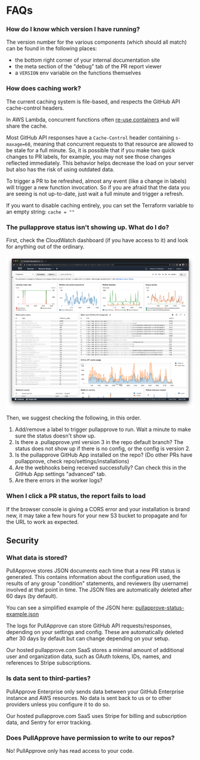# FAQs

### How do I know which version I have running?

The version number for the various components
(which should all match)
can be found in the following places:

- the bottom right corner of your internal documentation site
- the meta section of the "debug" tab of the PR report viewer
- a `VERSION` env variable on the functions themselves

### How does caching work?

The current caching system is file-based,
and respects the GitHub API cache-control headers.

In AWS Lambda, concurrent functions often [re-use containers](https://aws.amazon.com/blogs/compute/container-reuse-in-lambda/) and will share the cache.

Most GitHub API responses have a `Cache-Control` header containing `s-maxage=60`,
meaning that concurrent requests to that resource are allowed to be stale for a full minute.
So,
it is possible that if you make two quick changes to PR labels,
for example,
you may not see those changes reflected immediately.
This behavior helps decrease the load on your server but also has the risk of using outdated data.

To trigger a PR to be refreshed,
almost any event (like a change in labels) will trigger a new function invocation.
So if you are afraid that the data you are seeing is not up-to-date,
just wait a full minute and trigger a refresh.

If you want to disable caching entirely,
you can set the Terraform variable to an empty string: `cache = ""`

### The pullapprove status isn't showing up. What do I do?

First, check the CloudWatch dashboard (if you have access to it) and look for anything out of the ordinary.

![PullApprove monitoring dashboard](img/cloudwatch.png)

Then, we suggest checking the following, in this order.

1) Add/remove a label to trigger pullapprove to run. Wait a minute to make sure the status doesn't show up.
2) Is there a .pullapprove.yml version 3 in the repo default branch? The status does not show up if there is no config, or the config is version 2.
3) Is the pullapprove GitHub App installed on the repo? (Do other PRs have pullapprove, check repo/settings/installations)
4) Are the webhooks being received successfully? Can check this in the GitHub App settings "advanced" tab.
5) Are there errors in the worker logs?

### When I click a PR status, the report fails to load

If the browser console is giving a CORS error and your installation is brand new,
it may take a few hours for your new S3 bucket to propagate and for the URL to work as expected.

## Security

### What data is stored?

PullApprove stores JSON documents each time that a new PR status is generated.
This contains information about the configuration used,
the results of any group "condition" statements,
and reviewers (by username) involved at that point in time.
The JSON files are automatically deleted after 60 days (by default).

You can see a simplified example of the JSON here: [pullapprove-status-example.json](pullapprove-status-example.json)

The logs for PullApprove can store GitHub API requests/responses,
depending on your settings and config.
These are automatically deleted after 30 days by default but can change depending on your setup.

Our hosted pullapprove.com SaaS stores a minimal amount of additional user and organization data,
such as OAuth tokens, IDs, names, and references to Stripe subscriptions.

### Is data sent to third-parties?

PullApprove Enterprise only sends data between your GitHub Enterprise instance and AWS resources.
No data is sent back to us or to other providers unless you configure it to do so.

Our hosted pullapprove.com SaaS uses Stripe for billing and subscription data, and Sentry for error tracking.

### Does PullApprove have permission to write to our repos?

No! PullApprove only has read access to your code.
